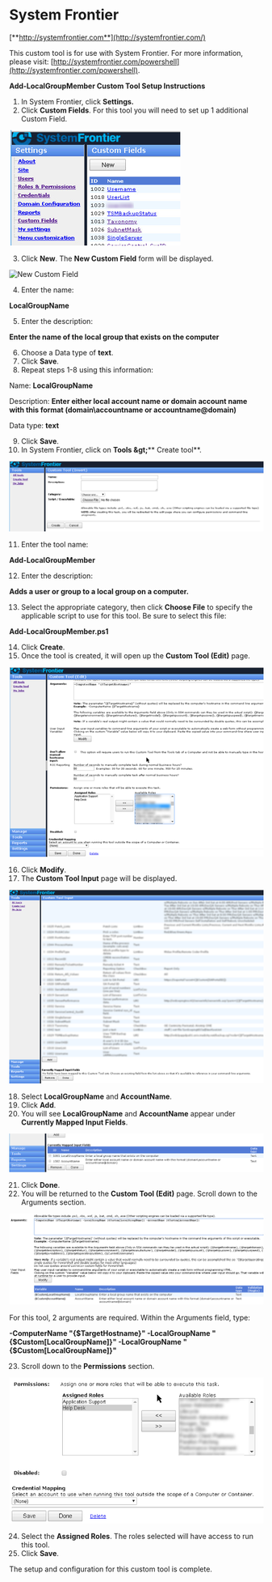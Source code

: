 # System Frontier

[**http://systemfrontier.com**](http://systemfrontier.com/)

This custom tool is for use with System Frontier.  For more information, please visit: [http://systemfrontier.com/powershell](http://systemfrontier.com/powershell).

**__Add-LocalGroupMember Custom Tool Setup Instructions__**

1. In System Frontier, click **Settings.**
2. Click **Custom Fields**.  For this tool you will need to set up 1 additional Custom Field.

![Custom Fields](https://github.com/systemfrontier/customtools-starterkit/blob/master/images/CustomFields.png "Custom Fields")

3. Click **New**.  The **New Custom Field** form will be displayed.

![New Custom Field](https://github.com/systemfrontier/customtools-starterkit/create/blob/images/NewCustomField.png "New Custom Field")

4. Enter the name:

**LocalGroupName**

5. Enter the description:

**Enter the name of the local group that exists on the computer**

6. Choose a Data type of **text**.
7. Click **Save**.
8. Repeat steps 1-8 using this information:

Name: **LocalGroupName**

Description:  **Enter either local account name or domain account name with this format (domain\accountname or accountname@domain)**

Data type:   **text**

9. Click **Save**.
10. In System Frontier, click on **Tools \&gt;**** Create tool**.

![Create Tool](https://github.com/systemfrontier/customtools-starterkit/blob/master/images/CreateTool.png "Create Tool")

11. Enter the tool name:

**Add-LocalGroupMember**

12. Enter the description:

**Adds a user or group to a local group on a computer.**

13. Select the appropriate category, then click **Choose File** to specify the applicable script to use for this tool.  Be sure to select this file:

**Add-LocalGroupMember.ps1**

14. Click **Create**.
15. Once the tool is created, it will open up the **Custom Tool (Edit)** page.

![CustomToolEdit](https://github.com/systemfrontier/customtools-starterkit/blob/master/images/CustomToolEdit.png "Custom Tool Edit")

16. Click **Modify**.
17. The **Custom Tool Input** page will be displayed.

![Custom Tool Input](https://github.com/systemfrontier/customtools-starterkit/blob/master/images/CustomToolInput.png "Custom Tool Input")

18. Select **LocalGroupName** and **AccountName**.
19. Click **Add**.
20. You will see **LocalGroupName** and **AccountName** appear under **Currently Mapped Input Fields**.

![Local Group and Account Input Fields](https://github.com/systemfrontier/customtools-starterkit/blob/master/images/LocalGroupAccountInputFields.png "Local Group and Account Input Fields")

21. Click **Done**.
22. You will be returned to the **Custom Tool (Edit)** page.  Scroll down to the Arguments section.

![Local Group and Account Fields](https://github.com/systemfrontier/customtools-starterkit/blob/master/images/LocalGroupAccountFields.png "Local Group and Account Fields")

For this tool, 2 arguments are required.  Within the Arguments field, type:

 **-ComputerName &quot;{$TargetHostname}&quot; -LocalGroupName &quot;{$Custom[LocalGroupName]}&quot; -LocalGroupName &quot;{$Custom[LocalGroupName]}&quot;**

23. Scroll down to the **Permissions** section.

![Permissions](https://github.com/systemfrontier/customtools-starterkit/blob/master/images/Permissions.png "Permissions")

24. Select the **Assigned Roles**.  The roles selected will have access to run this tool.
25. Click **Save**.

The setup and configuration for this custom tool is complete.
